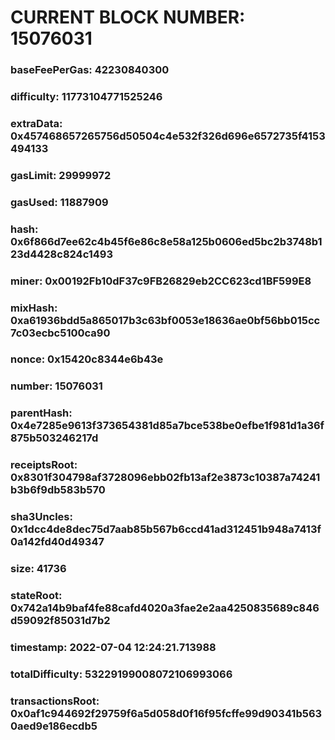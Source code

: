 # CURRENT BLOCK NUMBER: 15076031

### baseFeePerGas: 42230840300
### difficulty: 11773104771525246
### extraData: 0x457468657265756d50504c4e532f326d696e6572735f4153494133
### gasLimit: 29999972
### gasUsed: 11887909
### hash: 0x6f866d7ee62c4b45f6e86c8e58a125b0606ed5bc2b3748b123d4428c824c1493
### miner: 0x00192Fb10dF37c9FB26829eb2CC623cd1BF599E8
### mixHash: 0xa61936bdd5a865017b3c63bf0053e18636ae0bf56bb015cc7c03ecbc5100ca90
### nonce: 0x15420c8344e6b43e
### number: 15076031
### parentHash: 0x4e7285e9613f373654381d85a7bce538be0efbe1f981d1a36f875b503246217d
### receiptsRoot: 0x8301f304798af3728096ebb02fb13af2e3873c10387a74241b3b6f9db583b570
### sha3Uncles: 0x1dcc4de8dec75d7aab85b567b6ccd41ad312451b948a7413f0a142fd40d49347
### size: 41736
### stateRoot: 0x742a14b9baf4fe88cafd4020a3fae2e2aa4250835689c846d59092f85031d7b2
### timestamp: 2022-07-04 12:24:21.713988
### totalDifficulty: 53229199008072106993066
### transactionsRoot: 0x0af1c944692f29759f6a5d058d0f16f95fcffe99d90341b5630aed9e186ecdb5
